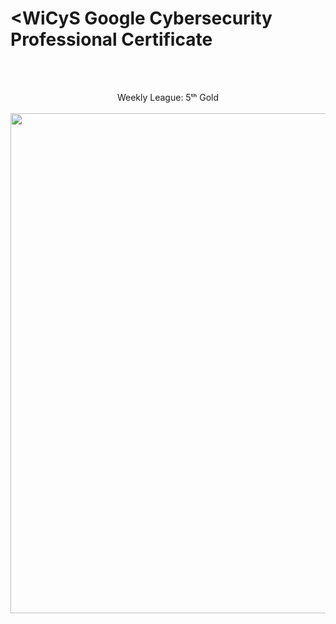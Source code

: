 <h1><<bold>WiCyS</bold> Google Cybersecurity Professional Certificate</h1>
<br>

<br>

<p align="center"> Weekly League: 5ᵗʰ Gold<br><br><img width="800px" src="https://github.com/user-attachments/assets/bed9c780-d92b-4702-9a89-d4aeca783554"> </p>

<br>
